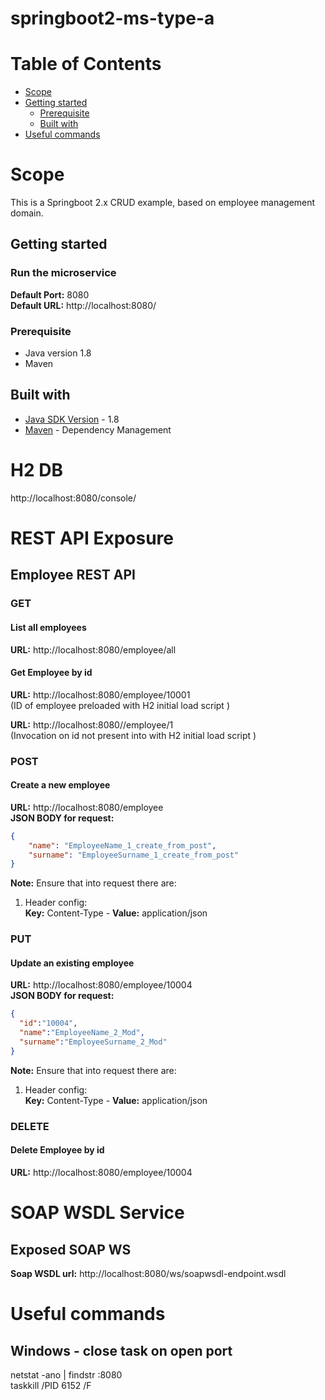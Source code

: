 # springboot2-ms-type-a

# Table of Contents
* [Scope](#scope)
* [Getting started](#getting-started)
  * [Prerequisite](#prerequisite)
  * [Built with](#built-with)
* [Useful commands](#useful-commands)  

# Scope

This is a Springboot 2.x CRUD example, based on employee management domain.

## Getting started
### Run the microservice
**Default Port:** 8080  
**Default URL:** http://localhost:8080/  

### Prerequisite
* Java version 1.8
* Maven 

## Built with
* [Java SDK Version](http://www.oracle.com/technetwork/java/javase/downloads/index.html) - 1.8
* [Maven](https://maven.apache.org/) - Dependency Management

# H2 DB
http://localhost:8080/console/  

# REST API Exposure
## Employee REST API
### GET
#### List all employees
**URL:** http://localhost:8080/employee/all  

#### Get Employee by id
**URL:** http://localhost:8080/employee/10001  
(ID of employee preloaded with H2 initial load script )

**URL:** http://localhost:8080//employee/1  
(Invocation on id not present into with H2 initial load script )

### POST
#### Create a new employee
**URL:** http://localhost:8080/employee  
**JSON BODY for request:**

```json
{
    "name": "EmployeeName_1_create_from_post",
    "surname": "EmployeeSurname_1_create_from_post"
}
```

**Note:** Ensure that into request there are:
1) Header config:  
**Key:** Content-Type - **Value:** application/json  

### PUT
#### Update an existing employee
**URL:** http://localhost:8080/employee/10004  
**JSON BODY for request:**

```json
{
  "id":"10004",
  "name":"EmployeeName_2_Mod",
  "surname":"EmployeeSurname_2_Mod"
}
```
**Note:** Ensure that into request there are:
1) Header config:  
**Key:** Content-Type - **Value:** application/json  

### DELETE
#### Delete Employee by id
**URL:** http://localhost:8080/employee/10004

# SOAP WSDL Service
## Exposed SOAP WS
**Soap WSDL url:** http://localhost:8080/ws/soapwsdl-endpoint.wsdl  

# Useful commands

## Windows - close task on open port
netstat -ano | findstr :8080  
taskkill /PID 6152 /F